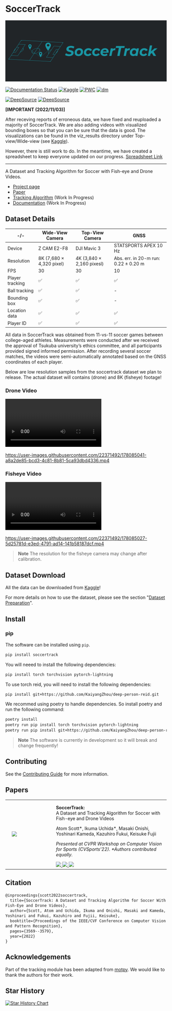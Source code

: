 # SoccerTrack

![](https://raw.githubusercontent.com/AtomScott/SoccerTrack/gh-pages/img/title-banner.png)

[![Documentation Status](https://readthedocs.org/projects/soccertrack/badge/?version=latest)](https://soccertrack.readthedocs.io/en/latest/?badge=latest) 
[![Kaggle](https://kaggle.com/static/images/open-in-kaggle.svg)](https://www.kaggle.com/datasets/atomscott/soccertrack)
[![PWC](https://img.shields.io/badge/%7C-Papers%20with%20Code-lightblue)](https://paperswithcode.com/dataset/soccertrack-dataset)
[![dm](https://img.shields.io/pypi/dm/soccertrack)](https://pypi.org/project/soccertrack/)

[![DeepSource](https://deepsource.io/gh/AtomScott/SoccerTrack.svg/?label=active+issues&show_trend=true&token=TIxJg8BLzszYnWeVDMHr6pMU)](https://deepsource.io/gh/AtomScott/SoccerTrack/?ref=repository-badge)
[![DeepSource](https://deepsource.io/gh/AtomScott/SoccerTrack.svg/?label=resolved+issues&show_trend=true&token=TIxJg8BLzszYnWeVDMHr6pMU)](https://deepsource.io/gh/AtomScott/SoccerTrack/?ref=repository-badge)

**[IMPORTANT (2022/11/03)]**

After receving reports of erroneous  data, we have fixed and reuploaded a majority of SoccerTrack. We are also adding videos with visualized bounding boxes so that you can be sure that the data is good. The visualizations can be found in the viz_results directory under Top-view/Wide-view (see [Kaggle](https://www.kaggle.com/datasets/atomscott/soccertrack)).

However, there is still work to do. In the meantime, we have created a spreadsheet to keep everyone updated on our progress.
[Spreadsheet Link](https://docs.google.com/spreadsheets/d/1V4TF84nIZWtYBrT6oNhAc3tp01QCBn41aadp96vfWww/edit#gid=208157415)

---
A Dataset and Tracking Algorithm for Soccer with Fish-eye and Drone Videos.


* [Project page](https://atomscott.github.io/SoccerTrack/)
* [Paper](https://openaccess.thecvf.com/content/CVPR2022W/CVSports/papers/Scott_SoccerTrack_A_Dataset_and_Tracking_Algorithm_for_Soccer_With_Fish-Eye_CVPRW_2022_paper.pdf)
* [Tracking Algorithm](https://github.com/AtomScott/SoccerTrack) (Work In Progress)
* [Documentation](https://soccertrack.readthedocs.io/) (Work In Progress)


## Dataset Details

 | -/-             | **Wide-View Camera**     | **Top-View Camera**       | **GNSS**                             |
 | --------------- | ------------------------ | ------------------------- | ------------------------------------ |
 | Device          | Z CAM E2-F8              | DJI Mavic 3               | STATSPORTS APEX 10 Hz                |
 | Resolution      | 8K (7,680 × 4,320 pixel) | 4K (3,840 × 2,160 pixesl) | Abs. err. in 20-m run: 0.22 ± 0.20 m |
 | FPS             | 30                       | 30                        | 10                                   |
 | Player tracking | ✅                        | ✅                         | ✅                                    |
 | Ball tracking   | ✅                        | ✅                         | -                                    |
 | Bounding box    | ✅                        | ✅                         | -                                    |
 | Location data   | ✅                        | ✅                         | ✅                                    |
 | Player ID       | ✅                        | ✅                         | ✅                                    |

All data in SoccerTrack was obtained from 11-vs-11 soccer games between college-aged athletes. Measurements were conducted after we received the approval of Tsukuba university’s ethics committee, and all participants provided signed informed permission. After recording several soccer matches, the videos were semi-automatically annotated based on the GNSS coordinates of each player.

Below are low resolution samples from the soccertrack dataset we plan to release. The actual dataset will contains (drone) and 8K (fisheye) footage!

### Drone Video

<video style='max-width:640px' controls>
  <source src="https://user-images.githubusercontent.com/22371492/178085041-a8a2de85-bcd3-4c81-8b81-5ca93dbd4336.mp4" type="video/mp4">
</video>

https://user-images.githubusercontent.com/22371492/178085041-a8a2de85-bcd3-4c81-8b81-5ca93dbd4336.mp4

### Fisheye Video
<video style='max-width:640px' controls>
  <source src="https://user-images.githubusercontent.com/22371492/178085027-5d25781d-e3ed-4791-ad14-141b58187dcf.mp4" type="video/mp4">
</video>

https://user-images.githubusercontent.com/22371492/178085027-5d25781d-e3ed-4791-ad14-141b58187dcf.mp4


> **Note** The resolution for the fisheye camera may change after calibration.

## Dataset Download

All the data can be downloaded from [Kaggle](https://www.kaggle.com/datasets/atomscott/soccertrack)!

For more details on how to use the dataset, please see the section "[Dataset Preparation](https://soccertrack.readthedocs.io/en/latest/01_get_started/dataset_preparation.html)".

## Install

### pip

The software can be installed using `pip`.

```bash
pip install soccertrack
```

You will neeed to install the following dependencies:
```bash
pip install torch torchvision pytorch-lightning
```

To use torch reid, you will need to install the following dependencies:
```bash
pip install git+https://github.com/KaiyangZhou/deep-person-reid.git
```

We recommed using poetry to handle dependencies. So install poetry and run the following command:
```bash
poetry install
poetry run pip install torch torchvision pytorch-lightning 
poetry run pip install git+https://github.com/KaiyangZhou/deep-person-reid.git
```

> **Note** The software is currently in development so it will break and change frequently!

## Contributing

See the [Contributing Guide](https://soccertrack.readthedocs.io/en/latest/contributing.html) for more information.

## Papers

<table>
<td width=30% style='padding: 20px;'>
<a href="https://openaccess.thecvf.com/content/CVPR2022W/CVSports/papers/Scott_SoccerTrack_A_Dataset_and_Tracking_Algorithm_for_Soccer_With_Fish-Eye_CVPRW_2022_paper.pdf">
<img src='https://raw.githubusercontent.com/AtomScott/SoccerTrack/feature/major_refactor/docs/_static/paper_preview.jpg'/>
</a>
</td>
<td width=70%>
  <p>
    <b>SoccerTrack:</b><br>
    A Dataset and Tracking Algorithm for Soccer with Fish-eye and Drone Videos
  </p>
  <p>
    Atom Scott*, Ikuma Uchida*, Masaki Onishi, Yoshinari Kameda, Kazuhiro Fukui, Keisuke Fujii
  </p>
  <p>
    <i> Presented at CVPR Workshop on Computer Vision for Sports (CVSports'22). *Authors contributed equally. </i>
  </p>
  <div>
    <a href='https://openaccess.thecvf.com/content/CVPR2022W/CVSports/papers/Scott_SoccerTrack_A_Dataset_and_Tracking_Algorithm_for_Soccer_With_Fish-Eye_CVPRW_2022_paper.pdf'>
      <img src='https://img.shields.io/badge/Paper-PDF-red?style=for-the-badge&logo=adobe-acrobat-reader'/>
    </a>
    <a href='https://github.com/AtomScott/SoccerTrack'>
      <img src='https://img.shields.io/badge/Code-Page-blue?style=for-the-badge&logo=github'/>
    </a>
    <a href='https://soccertrack.readthedocs.io/'>
      <img src='https://img.shields.io/badge/Documentation-Page-blue?style=for-the-badge&logo=read-the-docs'/>
    </a>
  </div>
</td>
</table>

## Citation

```
@inproceedings{scott2022soccertrack,
  title={SoccerTrack: A Dataset and Tracking Algorithm for Soccer With Fish-Eye and Drone Videos},
  author={Scott, Atom and Uchida, Ikuma and Onishi, Masaki and Kameda, Yoshinari and Fukui, Kazuhiro and Fujii, Keisuke},
  booktitle={Proceedings of the IEEE/CVF Conference on Computer Vision and Pattern Recognition},
  pages={3569--3579},
  year={2022}
}
```

## Acknowledgements

Part of the tracking module has been adapted from [motpy](https://github.com/wmuron/motpy). We would like to thank the authors for their work.

## Star History

[![Star History Chart](https://api.star-history.com/svg?repos=atomscott/soccertrack&type=Date)](https://star-history.com/#atomscott/soccertrack&Date)
